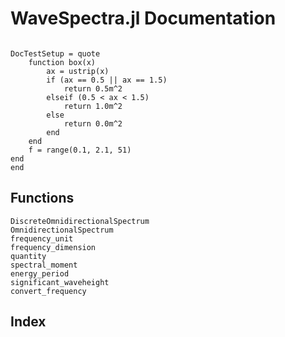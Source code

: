 # WaveSpectra.jl Documentation

```@contents
```

```@meta
DocTestSetup = quote
    function box(x)
        ax = ustrip(x)
        if (ax == 0.5 || ax == 1.5)
            return 0.5m^2
        elseif (0.5 < ax < 1.5)
            return 1.0m^2
        else
            return 0.0m^2
        end
    end
    f = range(0.1, 2.1, 51)
end
end
```

## Functions
```@docs
DiscreteOmnidirectionalSpectrum
OmnidirectionalSpectrum
frequency_unit
frequency_dimension
quantity
spectral_moment
energy_period
significant_waveheight
convert_frequency
```

## Index

```@index
```
